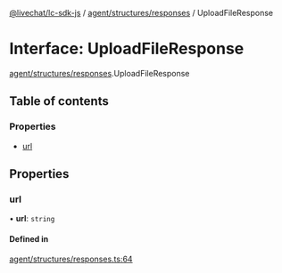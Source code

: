 [@livechat/lc-sdk-js](../README.md) / [agent/structures/responses](../modules/agent_structures_responses.md) / UploadFileResponse

# Interface: UploadFileResponse

[agent/structures/responses](../modules/agent_structures_responses.md).UploadFileResponse

## Table of contents

### Properties

- [url](agent_structures_responses.UploadFileResponse.md#url)

## Properties

### url

• **url**: `string`

#### Defined in

[agent/structures/responses.ts:64](https://github.com/livechat/lc-sdk-js/blob/a921f8a/src/agent/structures/responses.ts#L64)
